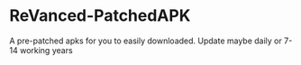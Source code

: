 # ReVanced-PatchedAPK
A pre-patched apks for you to easily downloaded. Update maybe daily or 7-14 working years
